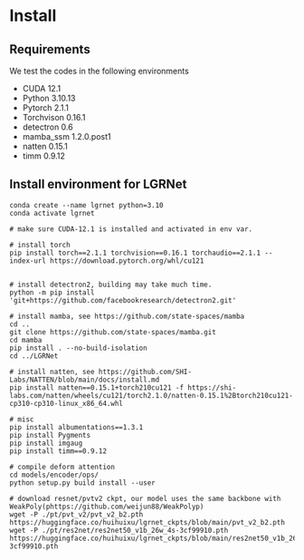 # Install
## Requirements
We test the codes in the following environments

- CUDA 12.1
- Python 3.10.13
- Pytorch 2.1.1
- Torchvison 0.16.1
- detectron 0.6
- mamba_ssm 1.2.0.post1
- natten 0.15.1
- timm 0.9.12

## Install environment for LGRNet

```
conda create --name lgrnet python=3.10
conda activate lgrnet

# make sure CUDA-12.1 is installed and activated in env var.

# install torch
pip install torch==2.1.1 torchvision==0.16.1 torchaudio==2.1.1 --index-url https://download.pytorch.org/whl/cu121


# install detectron2, building may take much time.
python -m pip install 'git+https://github.com/facebookresearch/detectron2.git'

# install mamba, see https://github.com/state-spaces/mamba
cd .. 
git clone https://github.com/state-spaces/mamba.git
cd mamba
pip install . --no-build-isolation
cd ../LGRNet

# install natten, see https://github.com/SHI-Labs/NATTEN/blob/main/docs/install.md
pip install natten==0.15.1+torch210cu121 -f https://shi-labs.com/natten/wheels/cu121/torch2.1.0/natten-0.15.1%2Btorch210cu121-cp310-cp310-linux_x86_64.whl

# misc
pip install albumentations==1.3.1
pip install Pygments
pip install imgaug
pip install timm==0.9.12

# compile deform attention
cd models/encoder/ops/
python setup.py build install --user

# download resnet/pvtv2 ckpt, our model uses the same backbone with WeakPoly(phttps://github.com/weijun88/WeakPolyp)
wget -P ./pt/pvt_v2/pvt_v2_b2.pth  https://huggingface.co/huihuixu/lgrnet_ckpts/blob/main/pvt_v2_b2.pth  
wget -P ./pt/res2net/res2net50_v1b_26w_4s-3cf99910.pth  https://huggingface.co/huihuixu/lgrnet_ckpts/blob/main/res2net50_v1b_26w_4s-3cf99910.pth

```
